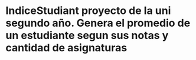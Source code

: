 # IndiceStudiant proyecto de la uni segundo año. Genera el promedio de un estudiante segun sus notas y cantidad de asignaturas 

